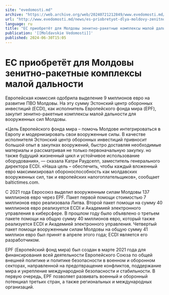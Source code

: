 ```yaml
---
site: "evedomosti.md"
archive: "https://web.archive.org/web/20240721212849/www.evedomosti.md/news/es-priobretyot-dlya-moldovy-zenitno-raketnye-kompleksy-maloj"
url: "http://www.evedomosti.md/news/es-priobretyot-dlya-moldovy-zenitno-raketnye-kompleksy-maloj"
language: ru
title: "ЕС приобретёт для Молдовы зенитно-ракетные комплексы малой дальности"
publication: '[[Moldavskie Vedomosti]]'
published: 2024-06-30T15:05
---
```


# ЕС приобретёт для Молдовы зенитно-ракетные комплексы малой дальности

Европейская комиссия одобрила выделение 9 миллионов евро на развитие ПВО Молдовы. На эту сумму Эстонский центр оборонных инвестиций (ECDI), как исполнитель Европейского фонда мира (EPF), закупит зенитно-ракетные комплексы малой дальности для вооруженных сил Молдовы.

«Цель Европейского фонда мира – помочь Молдове интегрироваться в Европу и модернизировать свои вооруженные силы. В качестве исполнителя Эстонский центр оборонных инвестиций привносит большой опыт в закупках вооружений, быстро доставляя необходимые материалы и рассматривая не только первоначальную закупку. но также будущий жизненный цикл и устойчивое использование оборудования», — сказала Катри Раудсепп, заместитель генерального директора ECDI. «Наша цель – обеспечить, чтобы каждый вложенный евро максимизировал обороноспособность как молдавских вооруженных сил, так и европейских налогоплательщиков», сообщает baltictimes.com.

С 2021 года Евросоюз выделил вооруженным силам Молдовы 137 миллионов евро через EPF. Пакет первой помощи стоимостью 7 миллионов евро реализовала Литва. Второй пакет помощи на сумму 40 миллионов евро реализуется ECDI и Академией электронного управления в киберсфере. В прошлом году было объявлено о третьем пакете помощи на общую сумму 40 миллионов евро, который также реализуется ECDI и Академией электронного управления. Четвертый пакет помощи вооруженным силам Молдовы на общую сумму 41 миллион евро был принят в апреле этого года; ECDI является его разработчиком.

EPF (Европейский фонд мира) был создан в марте 2021 года для финансирования всей деятельности Европейского Союза по общей внешней политике и политике безопасности в военном и оборонном секторах, направленной на предотвращение конфликтов, поддержание мира и укрепление международной безопасности и стабильности. В первую очередь, EPF позволяет развивать военный и оборонный потенциал третьих стран, а также региональных и международных организаций.